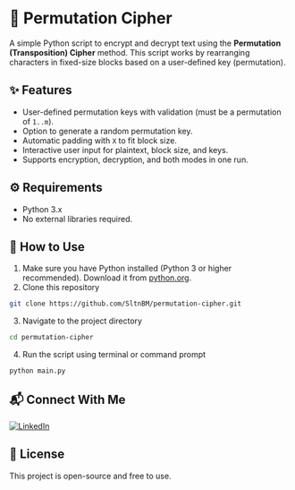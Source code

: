 # 🔐 Permutation Cipher
A simple Python script to encrypt and decrypt text using the **Permutation (Transposition) Cipher** method.
This script works by rearranging characters in fixed-size blocks based on a user-defined key (permutation).

## ✨ Features
- User-defined permutation keys with validation (must be a permutation of `1..m`).
- Option to generate a random permutation key.
- Automatic padding with `X` to fit block size.
- Interactive user input for plaintext, block size, and keys.
- Supports encryption, decryption, and both modes in one run.

## ⚙️ Requirements
- Python 3.x
- No external libraries required.

## 🚀 How to Use
1. Make sure you have Python installed (Python 3 or higher recommended). Download it from [python.org](https://www.python.org/downloads/).
2. Clone this repository
```bash
git clone https://github.com/SltnBM/permutation-cipher.git
```
3. Navigate to the project directory
```bash
cd permutation-cipher
```
4. Run the script using terminal or command prompt
```bash
python main.py
```

## 📬 Connect With Me
[![LinkedIn](https://img.shields.io/badge/LinkedIn-Sultan%20Badra-blue?logo=linkedin\&logoColor=white\&style=flat-square)](https://www.linkedin.com/in/sultan-badra)

## 📄 License
This project is open-source and free to use.
